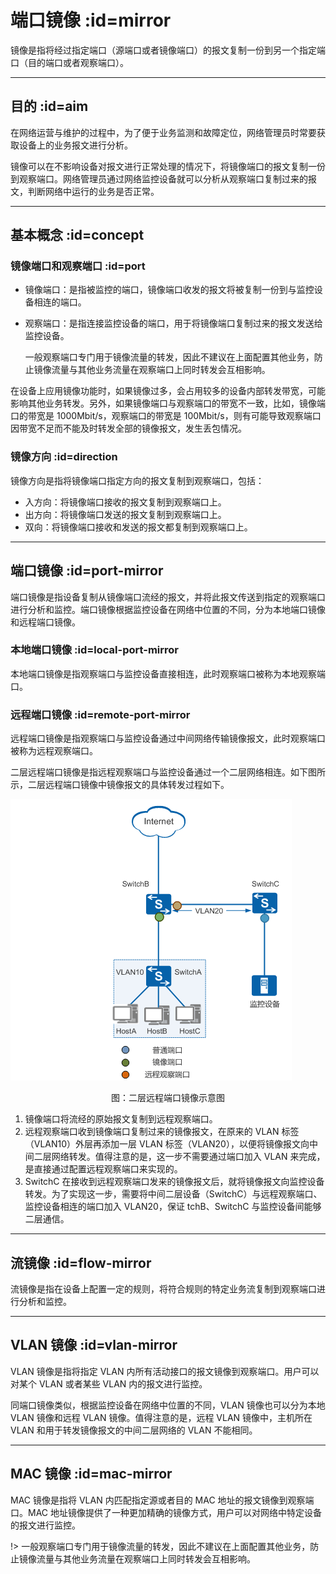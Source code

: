 
# 端口镜像 :id=mirror

镜像是指将经过指定端口（源端口或者镜像端口）的报文复制一份到另一个指定端口（目的端口或者观察端口）。

---

## 目的 :id=aim

在网络运营与维护的过程中，为了便于业务监测和故障定位，网络管理员时常要获取设备上的业务报文进行分析。

镜像可以在不影响设备对报文进行正常处理的情况下，将镜像端口的报文复制一份到观察端口。网络管理员通过网络监控设备就可以分析从观察端口复制过来的报文，判断网络中运行的业务是否正常。

---

## 基本概念 :id=concept

### 镜像端口和观察端口 :id=port

*   镜像端口：是指被监控的端口，镜像端口收发的报文将被复制一份到与监控设备相连的端口。
    
*   观察端口：是指连接监控设备的端口，用于将镜像端口复制过来的报文发送给监控设备。
    
    一般观察端口专门用于镜像流量的转发，因此不建议在上面配置其他业务，防止镜像流量与其他业务流量在观察端口上同时转发会互相影响。
    

在设备上应用镜像功能时，如果镜像过多，会占用较多的设备内部转发带宽，可能影响其他业务转发。另外，如果镜像端口与观察端口的带宽不一致，比如，镜像端口的带宽是 1000Mbit/s，观察端口的带宽是 100Mbit/s，则有可能导致观察端口因带宽不足而不能及时转发全部的镜像报文，发生丢包情况。

### 镜像方向 :id=direction

镜像方向是指将镜像端口指定方向的报文复制到观察端口，包括：

*   入方向：将镜像端口接收的报文复制到观察端口上。
*   出方向：将镜像端口发送的报文复制到观察端口上。
*   双向：将镜像端口接收和发送的报文都复制到观察端口上。

---

## 端口镜像 :id=port-mirror

端口镜像是指设备复制从镜像端口流经的报文，并将此报文传送到指定的观察端口进行分析和监控。端口镜像根据监控设备在网络中位置的不同，分为本地端口镜像和远程端口镜像。

### 本地端口镜像 :id=local-port-mirror

本地端口镜像是指观察端口与监控设备直接相连，此时观察端口被称为本地观察端口。

### 远程端口镜像 :id=remote-port-mirror

远程端口镜像是指观察端口与监控设备通过中间网络传输镜像报文，此时观察端口被称为远程观察端口。

二层远程端口镜像是指远程观察端口与监控设备通过一个二层网络相连。如下图所示，二层远程端口镜像中镜像报文的具体转发过程如下。

![](mirror/remote-port-mirror.gif)

<div style="text-align:center;">图：二层远程端口镜像示意图</div>

1.  镜像端口将流经的原始报文复制到远程观察端口。
2.  远程观察端口收到镜像端口复制过来的镜像报文，在原来的 VLAN 标签（VLAN10）外层再添加一层 VLAN 标签（VLAN20），以便将镜像报文向中间二层网络转发。值得注意的是，这一步不需要通过端口加入 VLAN 来完成，是直接通过配置远程观察端口来实现的。
3.  SwitchC 在接收到远程观察端口发来的镜像报文后，就将镜像报文向监控设备转发。为了实现这一步，需要将中间二层设备（SwitchC）与远程观察端口、监控设备相连的端口加入 VLAN20，保证 tchB、SwitchC 与监控设备间能够二层通信。

---

## 流镜像 :id=flow-mirror

流镜像是指在设备上配置一定的规则，将符合规则的特定业务流复制到观察端口进行分析和监控。

---

## VLAN 镜像 :id=vlan-mirror

VLAN 镜像是指将指定 VLAN 内所有活动接口的报文镜像到观察端口。用户可以对某个 VLAN 或者某些 VLAN 内的报文进行监控。

同端口镜像类似，根据监控设备在网络中位置的不同，VLAN 镜像也可以分为本地 VLAN 镜像和远程 VLAN 镜像。值得注意的是，远程 VLAN 镜像中，主机所在 VLAN 和用于转发镜像报文的中间二层网络的 VLAN 不能相同。

--- 

## MAC 镜像 :id=mac-mirror

MAC 镜像是指将 VLAN 内匹配指定源或者目的 MAC 地址的报文镜像到观察端口。MAC 地址镜像提供了一种更加精确的镜像方式，用户可以对网络中特定设备的报文进行监控。

!> 一般观察端口专门用于镜像流量的转发，因此不建议在上面配置其他业务，防止镜像流量与其他业务流量在观察端口上同时转发会互相影响。
